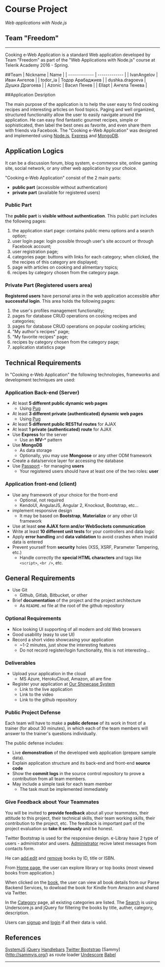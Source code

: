 
# Course Project
_Web applications with Node.js_

## Team "Freedom"
*************************************************
Cooking e-Web Application is a standard Web application developed by Team "Freedom" as part of the "Web Applications with Node.js" course at Telerik Academy 2016 - Spring.

##Team
| Nickname  | Name |
| ------------- | ------------- |
| IvanAngelov  | Иван Ангелов  |
| todor_ia  | Тодор Арабаджиев  |
| dushka.dragoeva | Душка Драгоева  |
| Azonic  | Васил Пенев  |
| Ellapt  | Ангела Тенева  |

##Application Desription 

The main purpоse of the application is to help the user easy to find cooking recipes and interesting articles on food topics. Paging and well organized, structured functionality allow the user to easily navigate around the application. He can easy find fantastic gourmet recipes, simple or sophisticated, then label the best ones as favorite, and even share them with friends via Facebook.
The "Cooking e-Web Application" was designed and implemented using [Node.js](http://nodejs.org), [Express](expressjs.com) and [MongoDB](https://www.mongodb.com/).

## Application Logics

It can be a discussion forum, blog system, e-commerce site, online gaming site, social network, or any other web application by your choice.

"Cooking e-Web Application" consist of the 2 main parts:

- **public part** (accessible without authentication)
- **private part** (available for registered users)

### Public Part

The **public part** is **visible without authentication**. This public part includes the following pages:

1) the application start page: contains public menu options and a search option;
2) user login page: login possible through user's site account or through Facebook account;
3) user registration page;
4) categories page: buttons with links for each category; when clicked, the the recipes of this category are displayed;
5) page with articles on cooking and alimentary topics;
6) recipes by category chosen from the category page. 
 
### Private Part (Registered users area)

**Registered users** have personal area in the web application accessible after **successful login**.
This area holds the following pages:

1) the user's profiles management functionality;
2) pages for database CRUD operations on cooking recipes and categories;
3) pages for database CRUD operations on popular cooking articles;
4) "My author's recipes" page;  
5) "My favorite recipes" page; 
6) recipes by category chosen from the category page; 
7) application statistics page

## Technical Requirements

In "Cooking e-Web Application" the following technologies, frameworks and development techniques are used:

### Application Back-end (Server)

- At least **5 different public dynamic web pages**
  - Using [Pug](https://pugjs.org/)
- At least **3 different private (authenticated) dynamic web pages**
  - Using [Pug](https://pugjs.org/)
- At least **5 different public RESTful routes** for AJAX
- At least **1 private (authenticated) route** for AJAX
- Use **Express** for the server
  - Use an **MV-*** pattern
- Use **MongoDB**
  - As data storage
  - Optionally, you may use **Mongoose** or any other ODM framework
- Create a data/service layer for accessing the database
- Use [Passport](http://passportjs.org/) - for managing **users**
  - Your registered users should have at least one of the two roles: **user**

### Application front-end (client)

- Use any framework of your choice for the front-end
  - Optional, not required
  - KendoUI, AngularJS, Angular 2, Knockout, Bootstrap, etc...
- implement responsive design
  - It may be based on **Bootstrap**, **Materialize** or any other UI framework
- Use at least **one AJAX form and/or WebSockets communication**
- Write at least **10 different unit tests** for your controllers and data logic
- Apply **error handling** and **data validation** to avoid crashes when invalid data is entered
- Prevent yourself from **security** holes (XSS, XSRF, Parameter Tampering, etc.)
  - Handle correctly the **special HTML characters** and tags like `<script>`, `<br />`, etc.

##  General Requirements

- Use Git
  - Github, Gitlab, Bitbucket, or other
- Brief **documentation** of the project and the project architecture
  - As `README.md` file at the root of the github repository

### Optional Requirements

- Nice looking UI supporting of all modern and old Web browsers
- Good usability (easy to use UI)
- Record a short video showcasing your application
  - ~1-2 minutes, just show the interesting features
  - Do not record register/login functionality, this is not interesting...

### Deliverables

- Upload your application in the cloud
  - MS Azure, HerokuCloud, Amazon, all are fine
- Register your application at [Our Showcase System](http://best.telerikacademy.com)
  - Link to the live application
  - Link to the video
  - Link to the github repository

### Public Project Defense

Each team will have to make a **public defense** of its work in front of a trainer (for about 30 minutes), in which each of the team members will answer to the trainer's questions individually.

The public defense includes:

- Live **demonstration** of the developed web application (prepare sample data).
- Explain application structure and its back-end and front-end **source code**
- Show the **commit logs** in the source control repository to prove a contribution from all team members.
- May include a simple task for each team member
  - The task must be implemented immediately

### Give Feedback about Your Teammates

You will be invited to **provide feedback** about all your teammates, their attitude to this project, their technical skills, their team working skills, their contribution to the project, etc.
The feedback is important part of the project evaluation so **take it seriously** and be honest.

Twitter Bootstrap is used for the responsive design.
e-Libray have 2 type of users - administrator and users.
[Administrator](http://french-connection.apphb.com/#/admin) recive latest messages from contacts form. 

He can [add](http://french-connection.apphb.com/#/admin/addbook),[edit](http://french-connection.apphb.com/#/admin/editbook)  and [remove](http://french-connection.apphb.com/#/admin/removebook) books by ID, title or ISBN.

From [Home page](http://french-connection.apphb.com/#/home), the user can explore library or top books (most viewed books from application.)

When clicked on the [book](http://french-connection.apphb.com/#/library/detailed/G0MMeBZtxI), the user can view all book details from our Parse Backend Services, to dowload the book for Kindle from Amazon and shared via Twitter.

In the [Category](http://french-connection.apphb.com/#/categories) page, all existing categories are listed.
The [Search](http://french-connection.apphb.com/#/library/search) is using Underscore.js and jQuery for filtering the books by title, auther, category, description.

Users can [signup](http://french-connection.apphb.com/#/account/signup) and [login](http://french-connection.apphb.com/#/account/login) if all their data is valid. 


## References
[SystemJS](https://github.com/systemjs/systemjs)
[jQuery](https://jquery.com/)
[Handlebars](http://handlebarsjs.com/)
[Twitter Bootstrap](http://getbootstrap.com/)
[Sammy] (http://sammyjs.org/) as route loader 
[Undescore](http://underscorejs.org/)
[Babel](https://babeljs.io/)

-------------------------------------------------------------------------------------

